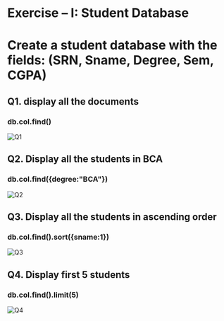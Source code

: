# Exercise – I: Student Database
# Create a student database with the fields: (SRN, Sname, Degree, Sem, CGPA)

## Q1. display all the documents
### db.col.find()
![Q1](https://user-images.githubusercontent.com/39644109/156515481-880a08da-08f4-4856-98ae-6f4e04bc4880.png)

## Q2. Display all the students in BCA
### db.col.find({degree:"BCA"})
![Q2](https://user-images.githubusercontent.com/39644109/156515994-45ad0178-080b-4026-80a4-4f9614ee42bf.png)

## Q3. Display all the students in ascending order
### db.col.find().sort({sname:1})
![Q3](https://user-images.githubusercontent.com/39644109/156516391-e614ffbc-f04d-411f-8af7-3f6b23a3af44.png)

## Q4. Display first 5 students
### db.col.find().limit(5)
![Q4](https://user-images.githubusercontent.com/39644109/156518207-5d8809bf-0b06-4746-b498-fb4f5c4ade1b.png)


